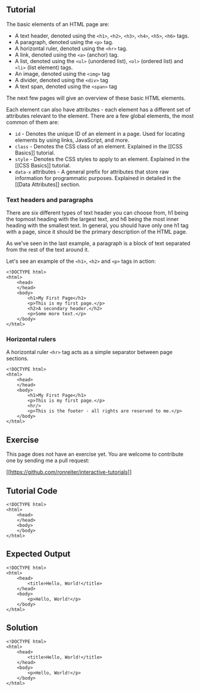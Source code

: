 Tutorial
--------

The basic elements of an HTML page are:

* A text header, denoted using the `<h1>`, `<h2>`, `<h3>`, `<h4>`, `<h5>`, `<h6>` tags.
* A paragraph, denoted using the `<p>` tag.
* A horizontal ruler, denoted using the `<hr>` tag.
* A link, denoted using the `<a>` (anchor) tag.
* A list, denoted using the `<ul>` (unordered list), `<ol>` (ordered list) and `<li>` (list element) tags.
* An image, denoted using the `<img>` tag
* A divider, denoted using the `<div>` tag
* A text span, denoted using the `<span>` tag

The next few pages will give an overview of these basic HTML elements.

Each element can also have attributes - each element has a different set of attributes relevant to the element. There
are a few global elements, the most common of them are:

* `id` - Denotes the unique ID of an element in a page. Used for locating elements by using links, JavaScript, and more.
* `class` - Denotes the CSS class of an element. Explained in the [[CSS Basics]] tutorial.
* `style` - Denotes the CSS styles to apply to an element. Explained in the [[CSS Basics]] tutorial.
* `data-x` attributes - A general prefix for attributes that store raw information for programmatic purposes. 
Explained in detailed in the [[Data Attributes]] section.

### Text headers and paragraphs

There are six different types of text header you can choose from, h1 being the topmost heading with the largest
text, and h6 being the most inner heading with the smallest text. In general, you should have only one h1 tag
with a page, since it should be the primary description of the HTML page.

As we've seen in the last example, a paragraph is a block of text separated from the rest of the text around it.

Let's see an example of the `<h1>`, `<h2>` and `<p>` tags in action:

    <!DOCTYPE html>
    <html>
        <head>
        </head>
        <body>
            <h1>My First Page</h1>
            <p>This is my first page.</p>
            <h2>A secondary header.</h2>
            <p>Some more text.</p>
        </body>
    </html>

### Horizontal rulers

A horizontal ruler `<hr>` tag acts as a simple separator between page sections.

    <!DOCTYPE html>
    <html>
        <head>
        </head>
        <body>
            <h1>My First Page</h1>
            <p>This is my first page.</p>
            <hr/>
            <p>This is the footer - all rights are reserved to me.</p>
        </body>
    </html>



Exercise
--------

This page does not have an exercise yet. You are welcome to contribute one by sending me a pull request:

[[https://github.com/ronreiter/interactive-tutorials]]


Tutorial Code
-------------

    <!DOCTYPE html>
    <html>
        <head>
        </head>
        <body>
        </body>
    </html>
    
Expected Output
---------------

    <!DOCTYPE html>
    <html>
        <head>
            <title>Hello, World!</title>
        </head>
        <body>
            <p>Hello, World!</p>
        </body>
    </html>

Solution
--------

    <!DOCTYPE html>
    <html>
        <head>
            <title>Hello, World!</title>
        </head>
        <body>
            <p>Hello, World!</p>
        </body>
    </html>
